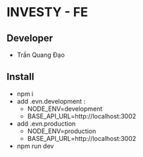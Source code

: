 # INVESTY - FE
## Developer
-   Trần Quang Đạo
## Install
- npm i
- add .evn.development :
  + NODE_ENV=development
  + BASE_API_URL=http://localhost:3002
- add .evn.production
  + NODE_ENV=production
  + BASE_API_URL=http://localhost:3002
- npm run dev
